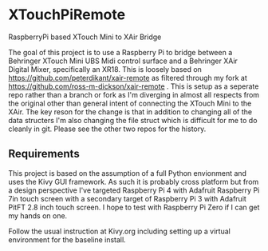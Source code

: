 # XTouchPiRemote
RaspberryPi based XTouch Mini to XAir Bridge

The goal of this project is to use a Raspberry Pi to bridge between a Behringer XTouch Mini UBS Midi control surface and a Behringer XAir Digital Mixer, specifically an XR18. This is loosely based on https://github.com/peterdikant/xair-remote as filtered through my fork at https://github.com/ross-m-dickson/xair-remote . This is setup as a seperate repo rather than a branch or fork as I'm diverging in almost all respects from the original other than general intent of connecting the XTouch Mini to the XAir. The key reson for the change is that in addition to changing all of the data structers I'm also changing the file struct which is difficult for me to do cleanly in git. Please see the other two repos for the history.

## Requirements

This project is based on the assumption of a full Python envionment and uses the Kivy GUI framework. As such it is probably cross platform but from a design perspective I've targeted Raspberry Pi 4 with Adafruit Raspberry Pi 7in touch screen with a secondary target of Raspberry Pi 3 with Adafruit PitFT 2.8 inch touch screen. I hope to test with Raspberry Pi Zero if I can get my hands on one.

Follow the usual instruction at Kivy.org including setting up a virtual environment for the baseline install.

